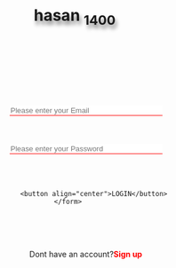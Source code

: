 <!DOCTYPE html>
<html>
    <head>        
    <title> Welcome </title>
        </head>    
        <body>    
<style>
body {
    
}
input{
    border-width:0.5px;
    border-right:none;
    border-left:none;
    border-top:none;
    border-bottom-color: red;
    outline:center;
    width:275px;
  
}
.door{
    margin-left:40px;
    margin-top:140px;
}
button{
    border-color:red;
    background-color:#cc0000;
    height:50px;
    width:275px;
    border-radius:30px;
    outline:none;
    color:white;
}
b{
    color:red;
}
h1{
    text-shadow: 3px 7px 7px gray;
    
  position: relative;
  animation-name: hasan;
  animation-duration: 3s;  
  animation-fill-mode: forwards;
}

@keyframes hasan {
  from {top: 0px;}
  to {top: 20px;}
}</style>
<header>    <h1 align="center">hasan <sub>1400</sub></h1>
     <div class="door">
         <form>
        <input type="name" name="username" placeholder="Please enter your Email"required/>        <br>        
<br>        
<br>        
<br>        
    <input type="password" name="password" placeholder="Please enter your Password" required/>        
<br>       
<br>        
<br> 
<br>
       
        <button align="center">LOGIN</button>                 </form>         
<br>         
<br>
<br>
         <p align="center">Dont have an account?<b>Sign up</b></p>
              </div>
                  </header>            
</body></html>
